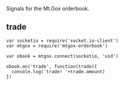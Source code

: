 Signals for the Mt.Gox orderbook.

## trade


```
var socketio = require('socket.io-client')
var mtgox = require('mtgox-orderbook')

var obook = mtgox.connect(socketio, 'usd')

obook.on('trade', function(trade){ 
  console.log('trade! '+trade.amount)
})
```